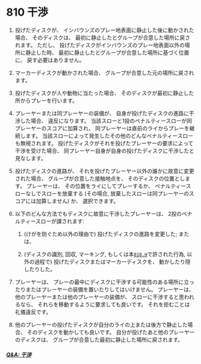 # 810 干渉

1. 投げたディスクが、
インバウンズのプレー地表面に静止した後に動かされた場合、
そのディスクは、
最初に静止したとグループが合意した場所に戻されます。
ただし、
投げたディスクがインバウンズのプレー地表面以外の場所に静止した時、
最初に静止したとグループが合意した場所に基づく位置に、
戻す必要はありません。

1. マーカーディスクが動かされた場合、
グループが合意した元の場所に戻されます。

1. 投げたディスクが人や動物に当たった場合、
そのディスクが最初に静止した所からプレーを行います。



1. プレーヤーまたは同プレーヤーの装備が、
自身が投げたディスクの進路に干渉した場合、
違反になります。
当該スローと1投のペナルティースローが同プレーヤーのスコアに加算され、
同プレーヤーは直前のライからプレーを継続します。
当該スローによって発生したその他のどんなペナルティースローも無視されます。
投げたディスクがそれを投げたプレーヤーの要求によって干渉を受けた場合、
同プレーヤー自身が自身の投げたディスクに干渉したと見なします。

1. 投げたディスクの進路が、
それを投げたプレーヤー以外の誰かに故意に変更された場合、
グループが合意した接触地点を、
そのディスクの位置とします。
プレーヤーは、
その位置をライにしてプレーするか、
ペナルティースローなしでスローを放棄する
(その場合, 放棄したスローは同プレーヤーのスコアには加算しません)
か、
選択できます。

1. 以下のどんな方法でもディスクに故意に干渉したプレーヤーは、
2投のペナルティースローが課されます:

    1. (けがを防ぐため以外の理由で)
    投げたディスクの進路を変更した;
    または、

    1. (ディスクの識別, 回収, マーキング, もしくは本[`810.H`](810#H)で許された行為, 以外の過程で)
    投げたディスクまたはマーカーディスクを、
    動かしたり隠したりした。

1. プレーヤーは、
プレーの最中にディスクに干渉する可能性のある場所に立ったりまたはプレーヤーの装備を置いたりしてはいけません。
プレーヤーは、
他のプレーヤーまたは他のプレーヤーの装備が、
スローに干渉すると思われるなら、
それらを移動するように要求しても良いです。
それを拒むことは礼儀違反です。

1. 他のプレーヤーの投げたディスクが自分のライの上または後方で静止した場合、
そのディスクを動かしても良いです。
自分が投げたあと他のプレーヤーのディスクは、
グループが合意した最初に静止した場所に戻されます。

##### [Q&A: 干渉](qa-int)
